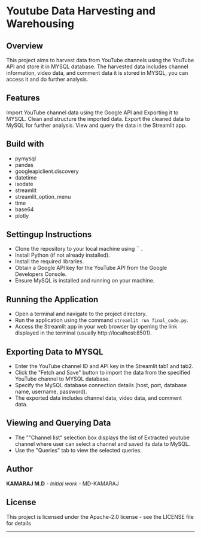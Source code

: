 # Youtube Data Harvesting and Warehousing
## Overview
This project aims to harvest data from YouTube channels using the YouTube API and store it in MYSQL database. 
The harvested data includes channel information, video data, and comment data it is stored in MYSQL, you can access it and do further analysis.

## Features
Import YouTube channel data using the Google API and Exporting it to MYSQL.
Clean and structure the imported data.
Export the cleaned data to MySQL for further analysis.
View and query the data in the Streamlit app.

## Build with
- pymysql
- pandas
- googleapiclient.discovery
- datetime
- isodate
- streamlit
- streamlit_option_menu
- time
- base64
- plotly

## Settingup Instructions
- Clone the repository to your local machine using `` .
- Install Python (if not already installed).
- Install the required libraries.
- Obtain a Google API key for the YouTube API from the Google Developers Console.
- Ensure MySQL is installed and running on your machine.

## Running the Application
- Open a terminal and navigate to the project directory.
- Run the application using the command `streamlit run final_code.py`.
- Access the Streamlit app in your web browser by opening the link displayed in the terminal (usually http://localhost:8501).

## Exporting Data to MYSQL
- Enter the YouTube channel ID and API key in the Streamlit tab1 and tab2.
- Click the "Fetch and Save" button to import the data from the specified YouTube channel to MYSQL database.
- Specify the MySQL database connection details (host, port, database name, username, password).
- The exported data includes channel data, video data, and comment data.

## Viewing and Querying Data
- The ""Channel list" selection box displays the list of Extracted youtube channel where user can select a channel and saved its data to MySQL.
- Use the "Queries" tab to view the selected queries.

## Author

**KAMARAJ M.D** - *Initial work* - MD-KAMARAJ

## License
This project is licensed under the Apache-2.0 license - see the LICENSE file for details

------------------------

